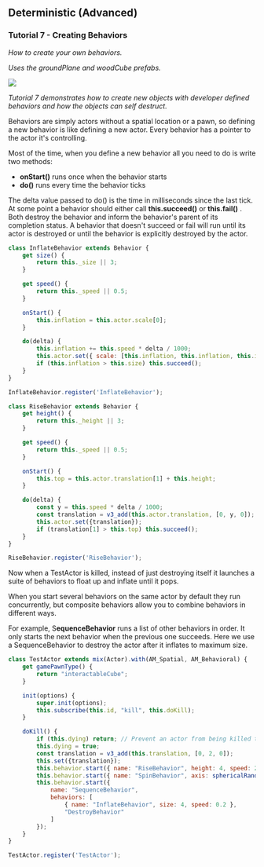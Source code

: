 ## Deterministic (Advanced)
### Tutorial 7 - Creating Behaviors


*How to create your own behaviors.*

*Uses the groundPlane and woodCube prefabs.*

![](images/image12.gif)

*Tutorial 7 demonstrates how to create new objects with developer defined behaviors and how the objects can self destruct.*

Behaviors are simply actors without a spatial location or a pawn, so defining a new behavior is like defining a new actor. Every behavior has a pointer to the actor it's controlling.

Most of the time, when you define a new behavior all you need to do is write two methods:

*   **onStart()** runs once when the behavior starts
*   **do()** runs every time the behavior ticks

The delta value passed to do() is the time in milliseconds since the last tick. At some point a behavior should either call **this.succeed()** or **this.fail()** . Both destroy the behavior and inform the behavior's parent of its completion status. A behavior that doesn't succeed or fail will run until its actor is destroyed or until the behavior is explicitly destroyed by the actor.

```js
class InflateBehavior extends Behavior {
    get size() {
        return this._size || 3;
    }

    get speed() {
        return this._speed || 0.5;
    }

    onStart() {
        this.inflation = this.actor.scale[0];
    }

    do(delta) {
        this.inflation += this.speed * delta / 1000;
        this.actor.set({ scale: [this.inflation, this.inflation, this.inflation] });
        if (this.inflation > this.size) this.succeed();
    }
}

InflateBehavior.register('InflateBehavior');

class RiseBehavior extends Behavior {
    get height() {
        return this._height || 3;
    }

    get speed() {
        return this._speed || 0.5;
    }

    onStart() {
        this.top = this.actor.translation[1] + this.height;
    }

    do(delta) {
        const y = this.speed * delta / 1000;
        const translation = v3_add(this.actor.translation, [0, y, 0]);
        this.actor.set({translation});
        if (translation[1] > this.top) this.succeed();
    }
}

RiseBehavior.register('RiseBehavior');
```

Now when a TestActor is killed, instead of just destroying itself it launches a suite of behaviors to float up and inflate until it pops.

When you start several behaviors on the same actor by default they run concurrently, but composite behaviors allow you to combine behaviors in different ways.

For example, S**equenceBehavior** runs a list of other behaviors in order. It only starts the next behavior when the previous one succeeds. Here we use a SequenceBehavior to destroy the actor after it inflates to maximum size.

```js
class TestActor extends mix(Actor).with(AM_Spatial, AM_Behavioral) {
    get gamePawnType() {
        return "interactableCube";
    }

    init(options) {
        super.init(options);
        this.subscribe(this.id, "kill", this.doKill);
    }

    doKill() {
        if (this.dying) return; // Prevent an actor from being killed twice
        this.dying = true;
        const translation = v3_add(this.translation, [0, 2, 0]);
        this.set({translation});
        this.behavior.start({ name: "RiseBehavior", height: 4, speed: 2 });
        this.behavior.start({ name: "SpinBehavior", axis: sphericalRandom(), speed: 0.2 });
        this.behavior.start({
            name: "SequenceBehavior",
            behaviors: [
                { name: "InflateBehavior", size: 4, speed: 0.2 },
                "DestroyBehavior"
            ]
        });
    }
}

TestActor.register('TestActor');
```
